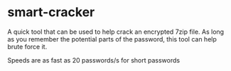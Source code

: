 # smart-cracker

A quick tool that can be used to help crack an encrypted 7zip file. 
As long as you remember the potential parts of the password, this tool can help brute force it.

Speeds are as fast as 20 passwords/s for short passwords
